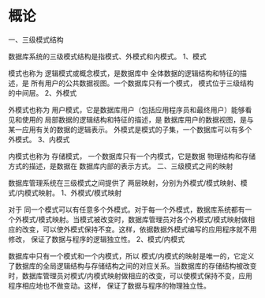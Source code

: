 # 概论

一、三级模式结构

 数据库系统的三级模式结构是指模式、外模式和内模式。
1、模式

 模式也称为
 逻辑模式或概念模式，是数据库中
 全体数据的逻辑结构和特征的描述，是
 所有用户的公共数据视图。一个数据库只有一个模式，
 模式位于三级结构的中间层。
2、外模式

 外模式也称为
 用户模式，它是数据库用户（包括应用程序员和最终用户）能够看见和使用的
 局部数据的逻辑结构和特征的描述，是
 数据库用户的数据视图，是与某一应用有关的数据的逻辑表示。
 外模式是模式的子集，一个数据库可以有多个外模式。
3、内模式

 内模式也称为
 存储模式，
 一个数据库只有一个内模式，它是数据
 物理结构和存储方式的描述，是数据在
 数据库内部的表示方式。
二、三级模式之间的映射

 数据库管理系统在三级模式之间提供了
 两层映射，分别为外模式/模式映射、模式/内模式映射。
1、外模式/模式映射

 对于
 同一个模式可以有任意多个外模式。对于每一个外模式，数据库系统都有一个外模式/模式映射。当模式被改变时，数据库管理员对各个外模式/模式映射做相应的改变，可以使外模式保持不变。这样，依据数据外模式编写的应用程序就不用修改，
 保证了数据与程序的逻辑独立性。
2、模式/内模式

 数据库中只有一个模式和一个内模式，所以
 模式/内模式的映射是唯一的，它定义了数据库的全局逻辑结构与存储结构之间的对应关系。当数据库的存储结构被改变时，数据库管理员对模式/内模式映射做相应的改变，可以使模式保持不变，应用程序相应地也不做变动。这样，
 保证了数据与程序的物理独立性。